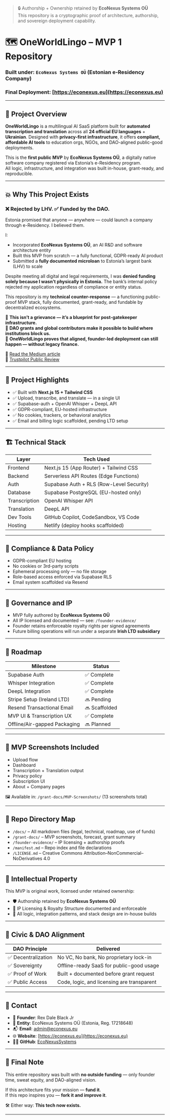 > 🔒 Authorship + Ownership retained by **EcoNexus Systems OÜ**  
> This repository is a cryptographic proof of architecture, authorship, and sovereign deployment capability.

# 🗺️ OneWorldLingo – MVP 1 Repository

### Built under: `EcoNexus Systems OÜ` (Estonian e-Residency Company)  
### Final Deployment: [https://econexus.eu](https://econexus.eu)

---

## 🧠 Project Overview

**OneWorldLingo** is a multilingual AI SaaS platform built for **automated transcription and translation** across all **24 official EU languages** + **Ukrainian**. Designed with **privacy-first infrastructure**, it offers **compliant, affordable AI tools** to education orgs, NGOs, and DAO-aligned public-good deployments.

This is the **first public MVP** by **EcoNexus Systems OÜ**, a digitally native software company registered via Estonia’s e-Residency program.  
All logic, infrastructure, and integration was built in-house, grant-ready, and reproducible.

---

## 💥 Why This Project Exists

### ❌ Rejected by LHV. ✅ Funded by the DAO.

Estonia promised that anyone — anywhere — could launch a company through e-Residency. I believed them.

I:

- Incorporated **EcoNexus Systems OÜ**, an AI R&D and software architecture entity
- Built this MVP from scratch — a fully functional, GDPR-ready AI product
- Submitted a **fully documented microloan** to Estonia’s largest bank (LHV) to scale

Despite meeting all digital and legal requirements, I was **denied funding solely because I wasn't physically in Estonia.** The bank’s internal policy rejected my application regardless of compliance or entity status.

This repository is my **technical counter-response** — a functioning public-proof MVP stack, fully documented, grant-ready, and fundable by decentralized ecosystems.

📌 **This isn’t a grievance — it’s a blueprint for post-gatekeeper infrastructure.**  
📌 **DAO grants and global contributors make it possible to build where institutions block us.**  
📌 **OneWorldLingo proves that aligned, founder-led deployment can still happen — without legacy finance.**

🔗 [Read the Medium article](https://medium.com/@admin_46492/lhv-rejected-my-e-residency-business-loan-application-because-im-an-e-resident-db327fc05718)  
🔗 [Trustpilot Public Review](https://www.trustpilot.com/reviews/686d1069096889da45a7597f)

---

## 🧾 Project Highlights

- ✅ Built with **Next.js 15 + Tailwind CSS**
- ✅ Upload, transcribe, and translate — in a single UI
- ✅ Supabase-auth + OpenAI Whisper + DeepL API
- ✅ GDPR-compliant, EU-hosted infrastructure
- ✅ No cookies, trackers, or behavioral analytics
- ✅ Email and billing logic scaffolded, pending LTD setup

---

## 🏗️ Technical Stack

| Layer        | Tech Used                                                                 |
|--------------|---------------------------------------------------------------------------|
| Frontend     | Next.js 15 (App Router) + Tailwind CSS                                     |
| Backend      | Serverless API Routes (Edge Functions)                                     |
| Auth         | Supabase Auth + RLS (Row-Level Security)                                  |
| Database     | Supabase PostgreSQL (EU-hosted only)                                       |
| Transcription| OpenAI Whisper API                                                         |
| Translation  | DeepL API                                                                  |
| Dev Tools    | GitHub Copilot, CodeSandbox, VS Code                                       |
| Hosting      | Netlify (deploy hooks scaffolded)                                          |

---

## 🔐 Compliance & Data Policy

- GDPR-compliant EU hosting  
- No cookies or 3rd-party scripts  
- Ephemeral processing only — no file storage  
- Role-based access enforced via Supabase RLS  
- Email system scaffolded via Resend

---

## 🧭 Governance and IP

- MVP fully authored by **EcoNexus Systems OÜ**
- All IP licensed and documented — see: `/founder-evidence/`
- Founder retains enforceable royalty rights per signed agreements
- Future billing operations will run under a separate **Irish LTD subsidiary**

---

## 🚧 Roadmap

| Milestone                         | Status        |
|----------------------------------|---------------|
| Supabase Auth                    | ✅ Complete    |
| Whisper Integration              | ✅ Complete    |
| DeepL Integration                | ✅ Complete    |
| Stripe Setup (Ireland LTD)       | 🔜 Pending     |
| Resend Transactional Email       | 🔜 Scaffolded  |
| MVP UI & Transcription UX        | ✅ Complete    |
| Offline/Air-gapped Packaging     | 🔜 Planned     |

---

## 📸 MVP Screenshots Included

- Upload flow  
- Dashboard  
- Transcription + Translation output  
- Privacy policy  
- Subscription UI  
- About + Company pages  

🖼️ Available in: `/grant-docs/MVP-Screenshots/` (13 screenshots total)

---

## 📂 Repo Directory Map

- `/docs/` – All markdown files (legal, technical, roadmap, use of funds)  
- `/grant-docs/` – MVP screenshots, forecast, grant summary  
- `/founder-evidence/` – IP licensing + authorship proofs  
- `/manifest.md` – Repo index and file declarations  
- `/LICENSE.md` – Creative Commons Attribution–NonCommercial–NoDerivatives 4.0

---

## 🧠 Intellectual Property

This MVP is original work, licensed under retained ownership:

- 🛡️ Authorship retained by **EcoNexus Systems OÜ**  
- 📜 IP Licensing & Royalty Structure documented and enforceable  
- 🧠 All logic, integration patterns, and stack design are in-house builds

---

## 🤖 Civic & DAO Alignment

| DAO Principle         | Delivered                                  |
|-----------------------|--------------------------------------------|
| ✅ Decentralization    | No VC, No bank, No proprietary lock-in     |
| ✅ Sovereignty         | Offline-ready SaaS for public-good usage   |
| ✅ Proof of Work       | Built + documented before grant request    |
| ✅ Public Access       | Code, logic, and licensing are transparent |

---

## 🧾 Contact

- 💼 **Founder**: Rex Dale Black Jr  
- 🏢 **Entity**: EcoNexus Systems OÜ (Estonia, Reg. 17218648)  
- 📬 **Email**: [admin@econexus.eu](mailto:admin@econexus.eu)  
- 🌐 **Website**: [https://econexus.eu](https://econexus.eu)  
- 🧑‍💻 **GitHub**: [EcoNexusSystems](https://github.com/EcoNexusSystems)

---

## 💬 Final Note

This entire repository was built with **no outside funding** — only founder time, sweat equity, and DAO-aligned vision.

If this architecture fits your mission — **fund it**.  
If this repo inspires you — **fork it and improve it**.

🛠️ Either way: **This tech now exists.**

---
